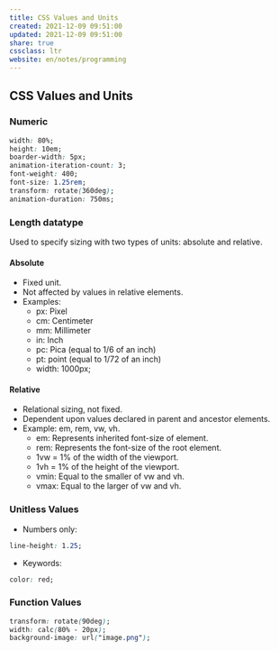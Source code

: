 ```yaml
---
title: CSS Values and Units
created: 2021-12-09 09:51:00
updated: 2021-12-09 09:51:00
share: true
cssclass: ltr
website: en/notes/programming
---
```


## CSS Values and Units

### Numeric

```css
width: 80%;
height: 10em;
boarder-width: 5px;
animation-iteration-count: 3;
font-weight: 400;
font-size: 1.25rem;
transform: rotate(360deg);
animation-duration: 750ms;
```

### Length datatype

Used to specify sizing with two types of units: absolute and relative.

#### Absolute

- Fixed unit.
- Not affected by values in relative elements.
- Examples:
  - px: Pixel
  - cm: Centimeter
  - mm: Millimeter
  - in: Inch
  - pc: Pica (equal to 1/6 of an inch)
  - pt: point (equal to 1/72 of an inch)
  - width: 1000px;

#### Relative

- Relational sizing, not fixed.
- Dependent upon values declared in parent and ancestor elements.
- Example: em, rem, vw, vh.
  - em: Represents inherited font-size of element.
  - rem: Represents the font-size of the root element.
  - 1vw = 1% of the width of the viewport.
  - 1vh = 1% of the height of the viewport.
  - vmin: Equal to the smaller of vw and vh.
  - vmax: Equal to the larger of vw and vh.

### Unitless Values

- Numbers only:

```css
line-height: 1.25;
```

- Keywords:

```css
color: red;
```

### Function Values

```css
transform: rotate(90deg);
width: calc(80% - 20px);
background-image: url("image.png");
```
